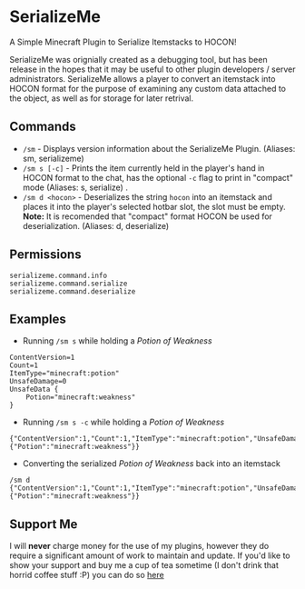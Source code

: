# SerializeMe

A Simple Minecraft Plugin to Serialize Itemstacks to HOCON!

SerializeMe was orignially created as a debugging tool, but has been release in the hopes that it may be useful to other plugin developers / server administrators.  SerializeMe allows a player to convert an itemstack into HOCON format for the purpose of examining any custom data attached to the object, as well as for storage for later retrival.

## Commands

* `/sm` - Displays version information about the SerializeMe Plugin. (Aliases: sm, serializeme)  
* `/sm s [-c]` - Prints the item currently held in the player's hand in HOCON format to the chat, has the optional `-c` flag to print in "compact" mode (Aliases: s, serialize)  . 
* `/sm d <hocon>` - Deserializes the string `hocon` into an itemstack and places it into the player's selected hotbar slot, the slot must be empty. **Note:** It is recomended that "compact" format HOCON be used for deserialization. (Aliases: d, deserialize) 

## Permissions
`serializeme.command.info`  
`serializeme.command.serialize`  
`serializeme.command.deserialize`  

## Examples

* Running `/sm s` while holding a _Potion of Weakness_
```
ContentVersion=1
Count=1
ItemType="minecraft:potion"
UnsafeDamage=0
UnsafeData {
    Potion="minecraft:weakness"
}
```

* Running `/sm s -c` while holding a _Potion of Weakness_
```
{"ContentVersion":1,"Count":1,"ItemType":"minecraft:potion","UnsafeDamage":0,"UnsafeData":{"Potion":"minecraft:weakness"}}
```

* Converting the serialized _Potion of Weakness_ back into an itemstack
```
/sm d {"ContentVersion":1,"Count":1,"ItemType":"minecraft:potion","UnsafeDamage":0,"UnsafeData":{"Potion":"minecraft:weakness"}}
```

## Support Me
I will **never** charge money for the use of my plugins, however they do require a significant amount of work to maintain and update. If you'd like to show your support and buy me a cup of tea sometime (I don't drink that horrid coffee stuff :P) you can do so [here](https://www.paypal.me/zerthick)
